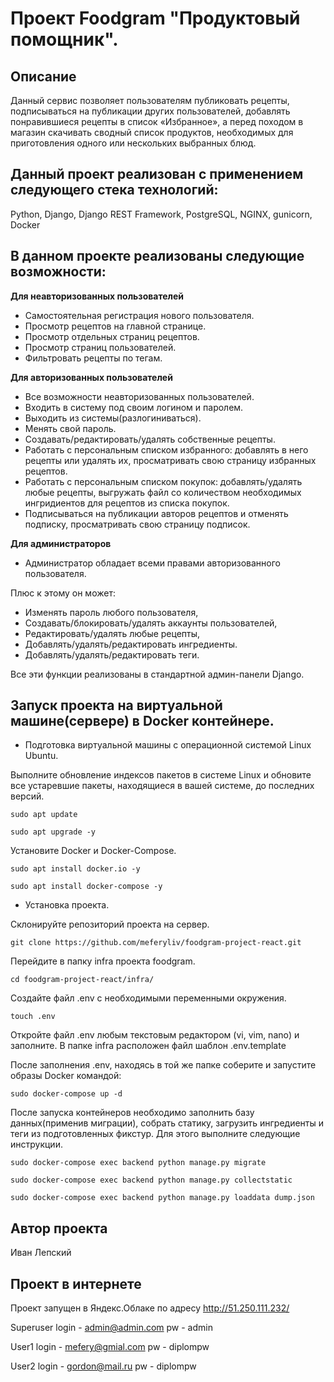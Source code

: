 # Проект Foodgram "Продуктовый помощник".

## Описание

Данный сервис позволяет пользователям публиковать рецепты, подписываться на публикации других пользователей, добавлять понравившиеся рецепты в список «Избранное», а перед походом в магазин скачивать сводный список продуктов, необходимых для приготовления одного или нескольких выбранных блюд.

## Данный проект реализован с применением следующего стека технологий:

Python, Django, Django REST Framework, PostgreSQL, NGINX, gunicorn, Docker

## В данном проекте реализованы следующие возможности:

**Для неавторизованных пользователей**
- Самостоятельная регистрация нового пользователя.
- Просмотр рецептов на главной странице.
- Просмотр отдельных страниц рецептов.
- Просмотр страниц пользователей.
- Фильтровать рецепты по тегам.

**Для авторизованных пользователей**
- Все возможности неавторизованных пользователей.
- Входить в систему под своим логином и паролем.
- Выходить из системы(разлогиниваться).
- Менять свой пароль.
- Создавать/редактировать/удалять собственные рецепты.
- Работать с персональным списком избранного: добавлять в него рецепты или удалять их, просматривать свою страницу избранных рецептов.
- Работать с персональным списком покупок: добавлять/удалять любые рецепты, выгружать файл со количеством необходимых ингридиентов для рецептов из списка покупок.
- Подписываться на публикации авторов рецептов и отменять подписку, просматривать свою страницу подписок.

**Для администраторов**
- Администратор обладает всеми правами авторизованного пользователя.

Плюс к этому он может:
- Изменять пароль любого пользователя,
- Создавать/блокировать/удалять аккаунты пользователей,
- Редактировать/удалять любые рецепты,
- Добавлять/удалять/редактировать ингредиенты.
- Добавлять/удалять/редактировать теги.

Все эти функции реализованы в стандартной админ-панели Django.


## Запуск проекта на виртуальной машине(сервере) в Docker контейнере.

- Подготовка виртуальной машины с операционной системой Linux Ubuntu.

Выполните обновление индексов пакетов в системе Linux и обновите все устаревшие пакеты, находящиеся в вашей системе, до последних версий.

```
sudo apt update
```
```
sudo apt upgrade -y
```

Установите Docker и Docker-Compose.

```
sudo apt install docker.io -y
```
```
sudo apt install docker-compose -y
```
- Установка проекта.

Склонируйте репозиторий проекта на сервер.

```
git clone https://github.com/meferyliv/foodgram-project-react.git
```

Перейдите в папку infra проекта foodgram.

```
cd foodgram-project-react/infra/
```

Создайте файл .env с необходимыми переменными окружения.

```
touch .env
```

Откройте файл .env любым текстовым редактором (vi, vim, nano) и заполните. В папке infra расположен файл шаблон .env.template

После заполнения .env, находясь в той же папке соберите и запустите образы Docker командой:

```
sudo docker-compose up -d
```

После запуска контейнеров необходимо заполнить базу данных(применив миграции), собрать статику, загрузить ингредиенты и теги из подготовленных фикстур.
Для этого выполните следующие инструкции.

```
sudo docker-compose exec backend python manage.py migrate
```

```
sudo docker-compose exec backend python manage.py collectstatic
```

```
sudo docker-compose exec backend python manage.py loaddata dump.json
```

## Автор проекта
Иван Лепский

## Проект в интернете

Проект запущен в Яндекс.Облаке по адресу http://51.250.111.232/

Superuser login - admin@admin.com pw - admin

User1 login - mefery@gmial.com pw - diplompw

User2 login - gordon@mail.ru pw - diplompw

